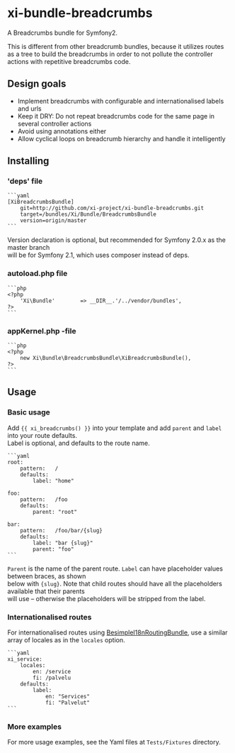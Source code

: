 xi-bundle-breadcrumbs
=====================

A Breadcrumbs bundle for Symfony2.

This is different from other breadcrumb bundles, because it utilizes routes  
as a tree to build the breadcrumbs in order to not pollute the controller  
actions with repetitive breadcrumbs code.


## Design goals

* Implement breadcrumbs with configurable and internationalised labels and urls
* Keep it DRY: Do not repeat breadcrumbs code for the same page in several controller actions
* Avoid using annotations either
* Allow cyclical loops on breadcrumb hierarchy and handle it intelligently


## Installing

### 'deps' file

    ```yaml
    [XiBreadcrumbsBundle]
        git=http://github.com/xi-project/xi-bundle-breadcrumbs.git
        target=/bundles/Xi/Bundle/BreadcrumbsBundle
        version=origin/master
    ```

Version declaration is optional, but recommended for Symfony 2.0.x as the master branch  
will be for Symfony 2.1, which uses composer instead of deps.

### autoload.php file

    ```php
    <?php
        'Xi\Bundle'        => __DIR__.'/../vendor/bundles',
    ?>
    ```

### appKernel.php -file

    ```php
    <?php
        new Xi\Bundle\BreadcrumbsBundle\XiBreadcrumbsBundle(),
    ?>
    ```


## Usage


### Basic usage

Add `{{ xi_breadcrumbs() }}` into your template and add `parent` and `label` into your route defaults.  
Label is optional, and defaults to the route name.

    ```yaml
    root:
        pattern:   /
        defaults:
            label: "home"

    foo:
        pattern:   /foo
        defaults:
            parent: "root"

    bar:
        pattern:   /foo/bar/{slug}
        defaults:
            label: "bar {slug}"
            parent: "foo"
    ```

`Parent` is the name of the parent route. `Label` can have placeholder values between braces, as shown  
below with `{slug}`. Note that child routes should have all the placeholders available that their parents  
will use – otherwise the placeholders will be stripped from the label.


### Internationalised routes

For internationalised routes using [BesimpleI18nRoutingBundle](https://github.com/BeSimple/BeSimpleI18nRoutingBundle), use a similar array of locales as in the `locales` option.

    ```yaml
    xi_service:
        locales:
            en: /service
            fi: /palvelu
        defaults:
            label:
                en: "Services"
                fi: "Palvelut"
    ```

### More examples

For more usage examples, see the Yaml files at `Tests/Fixtures` directory.
